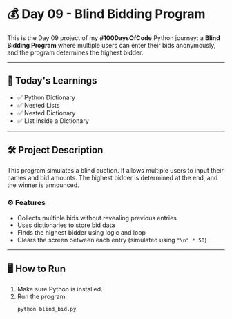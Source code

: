 # 💰 Day 09 - Blind Bidding Program

This is the Day 09 project of my **#100DaysOfCode** Python journey: a **Blind Bidding Program** where multiple users can enter their bids anonymously, and the program determines the highest bidder.

---

## 🧠 Today's Learnings

- ✅ Python Dictionary  
- ✅ Nested Lists  
- ✅ Nested Dictionary  
- ✅ List inside a Dictionary  

---

## 🛠️ Project Description

This program simulates a blind auction. It allows multiple users to input their names and bid amounts. The highest bidder is determined at the end, and the winner is announced.

### ⚙️ Features

- Collects multiple bids without revealing previous entries  
- Uses dictionaries to store bid data  
- Finds the highest bidder using logic and loop  
- Clears the screen between each entry (simulated using `"\n" * 50`)

---

## 🖥️ How to Run

1. Make sure Python is installed.
2. Run the program:
    ```bash
   python blind_bid.py
